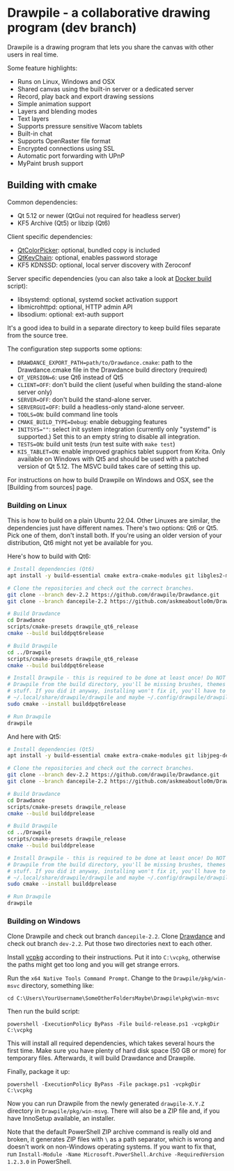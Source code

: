 # Drawpile - a collaborative drawing program (dev branch)

Drawpile is a drawing program that lets you share the canvas
with other users in real time.

Some feature highlights:

* Runs on Linux, Windows and OSX
* Shared canvas using the built-in server or a dedicated server
* Record, play back and export drawing sessions
* Simple animation support
* Layers and blending modes
* Text layers
* Supports pressure sensitive Wacom tablets
* Built-in chat
* Supports OpenRaster file format
* Encrypted connections using SSL
* Automatic port forwarding with UPnP
* MyPaint brush support

## Building with cmake

Common dependencies:
 * Qt 5.12 or newer (QtGui not required for headless server)
 * KF5 Archive (Qt5) or libzip (Qt6)

Client specific dependencies:

* [QtColorPicker]: optional, bundled copy is included
* [QtKeyChain]: optional, enables password storage
* KF5 KDNSSD: optional, local server discovery with Zeroconf

Server specific dependencies (you can also take a look at [Docker build](pkg/docker/Dockerfile) script):

* libsystemd: optional, systemd socket activation support
* libmicrohttpd: optional, HTTP admin API
* libsodium: optional: ext-auth support

It's a good idea to build in a separate directory to keep build files
separate from the source tree.

The configuration step supports some options:

* `DRAWDANCE_EXPORT_PATH=path/to/Drawdance.cmake`: path to the Drawdance.cmake file in the Drawdance build directory (required)
* `QT_VERSION=6`: use Qt6 instead of Qt5
* `CLIENT=OFF`: don't build the client (useful when building the stand-alone server only)
* `SERVER=OFF`: don't build the stand-alone server.
* `SERVERGUI=OFF`: build a headless-only stand-alone serveer.
* `TOOLS=ON`: build command line tools
* `CMAKE_BUILD_TYPE=Debug`: enable debugging features
* `INITSYS=""`: select init system integration (currently only "systemd" is supported.) Set this to an empty string to disable all integration.
* `TESTS=ON`: build unit tests (run test suite with `make test`)
* `KIS_TABLET=ON`: enable improved graphics tablet support from Krita. Only available on Windows with Qt5 and should be used with a patched version of Qt 5.12. The MSVC build takes care of setting this up.

For instructions on how to build Drawpile on Windows and OSX, see the [Building from sources] page.

[QtColorPicker]: https://gitlab.com/mattia.basaglia/Qt-Color-Widgets
[QtKeyChain]: https://github.com/frankosterfeld/qtkeychain

### Building on Linux

This is how to build on a plain Ubuntu 22.04. Other Linuxes are similar, the dependencies just have different names. There's two options: Qt6 or Qt5. Pick one of them, don't install both. If you're using an older version of your distribution, Qt6 might not yet be available for you.

Here's how to build with Qt6:

```sh
# Install dependencies (Qt6)
apt install -y build-essential cmake extra-cmake-modules git libgles2-mesa-dev libjpeg-dev libmicrohttpd-dev libpng-dev libsodium-dev libqt6svg6-dev libvulkan-dev libxkb-common-dev libz-dev libzip-dev ninja-build qtkeychain-qt6-dev qt6-multimedia-dev qt6-base-dev qt6-l10n-tools qt6-tools-dev qt6-tools-dev-tools zipcmp zipmerge ziptool

# Clone the repositories and check out the correct branches.
git clone --branch dev-2.2 https://github.com/drawpile/Drawdance.git
git clone --branch dancepile-2.2 https://github.com/askmeaboutlo0m/Drawpile.git

# Build Drawdance
cd Drawdance
scripts/cmake-presets drawpile_qt6_release
cmake --build builddpqt6release

# Build Drawpile
cd ../Drawpile
scripts/cmake-presets drawpile_qt6_release
cmake --build builddpqt6release

# Install Drawpile - this is required to be done at least once! Do NOT just run
# Drawpile from the build directory, you'll be missing brushes, themes and other
# stuff. If you did it anyway, installing won't fix it, you'll have to delete
# ~/.local/share/drawpile/drawpile and maybe ~/.config/drawpile/drawpile.ini.
sudo cmake --install builddpqt6release

# Run Drawpile
drawpile
```

And here with Qt5:

```sh
# Install dependencies (Qt5)
apt install -y build-essential cmake extra-cmake-modules git libjpeg-dev libkf5archive-dev libmicrohttpd-dev libpng-dev libsodium-dev libqt5svg5-dev libz-dev ninja-build qt5keychain-dev qt5multimedia-dev qtbase5-dev qttools5-dev

# Clone the repositories and check out the correct branches.
git clone --branch dev-2.2 https://github.com/drawpile/Drawdance.git
git clone --branch dancepile-2.2 https://github.com/askmeaboutlo0m/Drawpile.git

# Build Drawdance
cd Drawdance
scripts/cmake-presets drawpile_release
cmake --build builddprelease

# Build Drawpile
cd ../Drawpile
scripts/cmake-presets drawpile_release
cmake --build builddprelease

# Install Drawpile - this is required to be done at least once! Do NOT just run
# Drawpile from the build directory, you'll be missing brushes, themes and other
# stuff. If you did it anyway, installing won't fix it, you'll have to delete
# ~/.local/share/drawpile/drawpile and maybe ~/.config/drawpile/drawpile.ini.
sudo cmake --install builddprelease

# Run Drawpile
drawpile
```

### Building on Windows

Clone Drawpile and check out branch `dancepile-2.2`. Clone [Drawdance](https://github.com/drawpile/Drawdance) and check out branch `dev-2.2`. Put those two directories next to each other.

Install [vcpkg](https://github.com/microsoft/vcpkg) according to their instructions. Put it into `C:\vcpkg`, otherwise the paths might get too long and you will get strange errors.

Run the `x64 Native Tools Command Prompt`. Change to the `Drawpile/pkg/win-msvc` directory, something like:

    cd C:\Users\YourUsername\SomeOtherFoldersMaybe\Drawpile\pkg\win-msvc

Then run the build script:

    powershell -ExecutionPolicy ByPass -File build-release.ps1 -vcpkgDir C:\vcpkg

This will install all required dependencies, which takes several hours the first time. Make sure you have plenty of hard disk space (50 GB or more) for temporary files. Afterwards, it will build Drawdance and Drawpile.

Finally, package it up:

    powershell -ExecutionPolicy ByPass -File package.ps1 -vcpkgDir C:\vcpkg

Now you can run Drawpile from the newly generated `drawpile-X.Y.Z` directory in `Drawpile/pkg/win-msvg`. There will also be a ZIP file and, if you have InnoSetup available, an installer.

Note that the default PowerShell ZIP archive command is really old and broken, it generates ZIP files with `\` as a path separator, which is wrong and doesn't work on non-Windows operating systems. If you want to fix that, run `Install-Module -Name Microsoft.PowerShell.Archive -RequiredVersion 1.2.3.0` in PowerShell.
